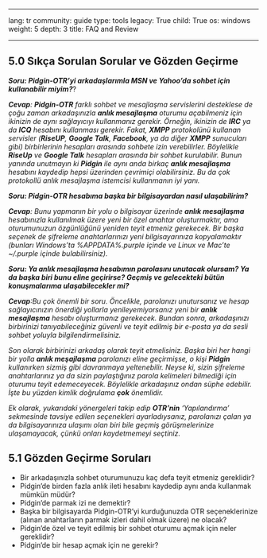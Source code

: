

---

lang: tr
community: guide
type: tools
legacy: True
child: True
os: windows
weight: 5
depth: 3
title: FAQ and Review

---

<a name="5.0"></a>
## 5.0 Sıkça Sorulan Sorular ve Gözden Geçirme ##

<div class="background" markdown="1"> 

***Soru: Pidgin-OTR’yi arkadaşlarımla MSN ve Yahoo’da sohbet için kullanabilir miyim?***? 

***Cevap**: **Pidgin-OTR** farklı sohbet ve mesajlaşma servislerini desteklese de çoğu zaman arkadaşınızla **anlık mesajlaşma** oturumu açabilmeniz için ikinizin de aynı sağlayıcıyı kullanmanız gerekir. Örneğin, ikinizin de **IRC** ya da **ICQ** hesabını kullanması gerekir. Fakat, **XMPP** protokolünü kullanan servisler (**RiseUP**, **Google Talk**, **Facebook**, ya da diğer **XMPP** sunucuları gibi) birbirlerinin hesapları arasında sohbete izin verebilirler. Böylelikle **RiseUp** ve **Google Talk** hesapları arasında bir sohbet kurulabilir. Bunun yanında unutmayın ki **Pidgin** ile aynı anda birkaç **anlık mesajlaşma** hesabını kaydedip hepsi üzerinden çevrimiçi olabilirsiniz. Bu da çok protokollü anlık mesajlaşma istemcisi kullanmanın iyi yanı.*


***Soru: Pidgin-OTR hesabıma başka bir bilgisayardan nasıl ulaşabilirim?***

***Cevap**: Bunu yapmanın bir yolu o bilgisayar üzerinde **anlık mesajlaşma** hesabınızla kullanılmak üzere yeni bir özel anahtar oluşturmaktır, ama oturumunuzun özgünlüğünü yeniden teyit etmeniz gerekecek. Bir başka seçenek de şifreleme anahtarlarınızı yeni bilgisayarınıza kopyalamaktır (bunları Windows’ta %APPDATA%\.purple içinde ve Linux ve Mac’te ~/.purple içinde bulabilirsiniz).*

***Soru: Ya anlık mesajlaşma hesabımın parolasını unutacak olursam? Ya da başka biri bunu eline geçirirse? Geçmiş ve gelecekteki bütün konuşmalarıma ulaşabilecekler mi?***

***Cevap**:Bu çok önemli bir soru. Öncelikle, parolanızı unutursanız ve hesap sağlayıcınızın önerdiği yollarla yenileyemiyorsanız yeni bir **anlık mesajlaşma** hesabı oluşturmanız gerekecek. Bundan sonra, arkadaşınızı birbirinizi tanıyabileceğiniz güvenli ve teyit edilmiş bir e-posta ya da sesli sohbet yoluyla bilgilendirmelisiniz.*

*Son olarak birbirinizi arkadaş olarak teyit etmelisiniz. Başka biri her hangi bir yolla **anlık meşajlaşma** parolanızı eline geçirmişse, o kişi **Pidgin** kullanırken sizmiş gibi davranmaya yeltenebilir. Neyse ki, sizin şifreleme anahtarlarınız ya da sizin paylaştığınız parola kelimeleri bilmediği için oturumu teyit edemeceyecek. Böylelikle arkadaşınız ondan süphe edebilir. İşte bu yüzden kimlik doğrulama **çok** önemlidir.*


*Ek olarak, yukarıdaki yönergeleri takip edip **OTR’nin** ‘Yapılandırma’ sekmesinde tavsiye edilen seçenekleri ayarladıysanız, parolanızı çalan ya da bilgisayarınıza ulaşımı olan biri bile geçmiş görüşmelerinize ulaşamayacak, çünkü onları kaydetmemeyi seçtiniz.*

</div>

<a name="5.1"></a>
## 5.1 Gözden Geçirme Soruları ##

- Bir arkadaşınızla sohbet oturumunuzu kaç defa teyit etmeniz gereklidir?
- Pidgin’de birden fazla anlık ileti hesabını kaydedip aynı anda kullanmak mümkün müdür?
- Pidgin’de parmak izi ne demektir?
- Başka bir bilgisayarda Pidgin-OTR’yi kurduğunuzda OTR seçeneklerinize (alınan anahtarların parmak izleri dahil olmak üzere) ne olacak?
- Pidgin’de özel ve teyit edilmiş bir sohbet oturumu açmak için neler gereklidir?
- Pidgin’de  bir hesap açmak için ne gerekir?


